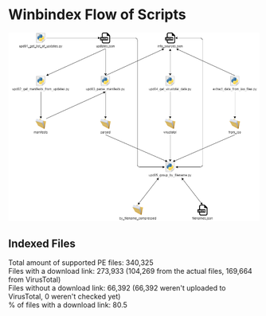 # Winbindex Flow of Scripts

![winbindex-scripts-flow.png](winbindex-scripts-flow.png)

## Indexed Files

<!--FileStats-->
Total amount of supported PE files: 340,325  
Files with a download link: 273,933 (104,269 from the actual files, 169,664 from VirusTotal)  
Files without a download link: 66,392 (66,392 weren't uploaded to VirusTotal, 0 weren't checked yet)  
% of files with a download link: 80.5  
<!--/FileStats-->
